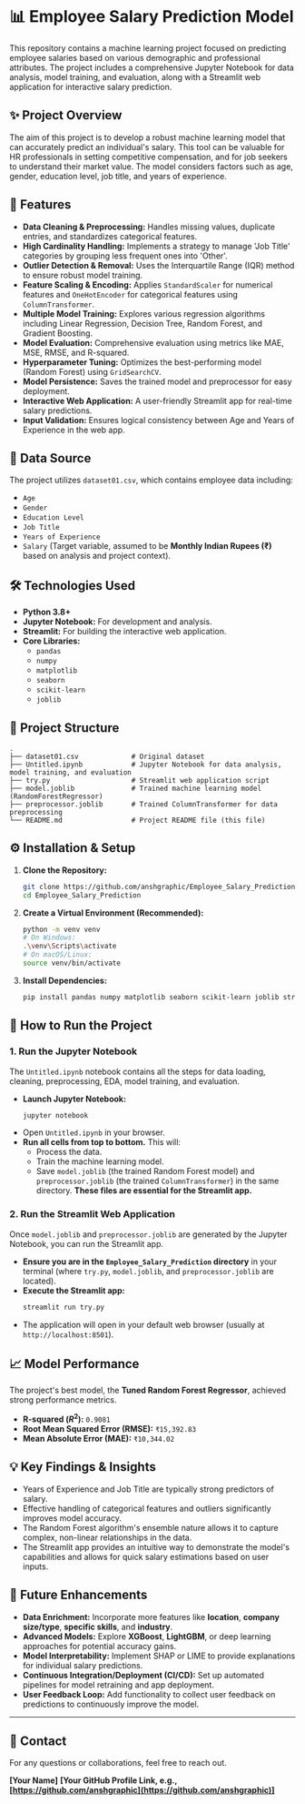 # 📊 Employee Salary Prediction Model

This repository contains a machine learning project focused on predicting employee salaries based on various demographic and professional attributes. The project includes a comprehensive Jupyter Notebook for data analysis, model training, and evaluation, along with a Streamlit web application for interactive salary prediction.

## ✨ Project Overview

The aim of this project is to develop a robust machine learning model that can accurately predict an individual's salary. This tool can be valuable for HR professionals in setting competitive compensation, and for job seekers to understand their market value. The model considers factors such as age, gender, education level, job title, and years of experience.

## 🚀 Features

* **Data Cleaning & Preprocessing:** Handles missing values, duplicate entries, and standardizes categorical features.
* **High Cardinality Handling:** Implements a strategy to manage 'Job Title' categories by grouping less frequent ones into 'Other'.
* **Outlier Detection & Removal:** Uses the Interquartile Range (IQR) method to ensure robust model training.
* **Feature Scaling & Encoding:** Applies `StandardScaler` for numerical features and `OneHotEncoder` for categorical features using `ColumnTransformer`.
* **Multiple Model Training:** Explores various regression algorithms including Linear Regression, Decision Tree, Random Forest, and Gradient Boosting.
* **Model Evaluation:** Comprehensive evaluation using metrics like MAE, MSE, RMSE, and R-squared.
* **Hyperparameter Tuning:** Optimizes the best-performing model (Random Forest) using `GridSearchCV`.
* **Model Persistence:** Saves the trained model and preprocessor for easy deployment.
* **Interactive Web Application:** A user-friendly Streamlit app for real-time salary predictions.
* **Input Validation:** Ensures logical consistency between Age and Years of Experience in the web app.

## 💾 Data Source

The project utilizes `dataset01.csv`, which contains employee data including:
* `Age`
* `Gender`
* `Education Level`
* `Job Title`
* `Years of Experience`
* `Salary` (Target variable, assumed to be **Monthly Indian Rupees (₹)** based on analysis and project context).

## 🛠️ Technologies Used

* **Python 3.8+**
* **Jupyter Notebook:** For development and analysis.
* **Streamlit:** For building the interactive web application.
* **Core Libraries:**
    * `pandas`
    * `numpy`
    * `matplotlib`
    * `seaborn`
    * `scikit-learn`
    * `joblib`

## 📂 Project Structure

```
.
├── dataset01.csv             # Original dataset
├── Untitled.ipynb            # Jupyter Notebook for data analysis, model training, and evaluation
├── try.py                    # Streamlit web application script
├── model.joblib              # Trained machine learning model (RandomForestRegressor)
├── preprocessor.joblib       # Trained ColumnTransformer for data preprocessing
└── README.md                 # Project README file (this file)
```

## ⚙️ Installation & Setup

1.  **Clone the Repository:**
    ```bash
    git clone https://github.com/anshgraphic/Employee_Salary_Prediction.git
    cd Employee_Salary_Prediction
    ```

2.  **Create a Virtual Environment (Recommended):**
    ```bash
    python -m venv venv
    # On Windows:
    .\venv\Scripts\activate
    # On macOS/Linux:
    source venv/bin/activate
    ```

3.  **Install Dependencies:**
    ```bash
    pip install pandas numpy matplotlib seaborn scikit-learn joblib streamlit nltk
    ```

## 🚀 How to Run the Project

### 1. Run the Jupyter Notebook

The `Untitled.ipynb` notebook contains all the steps for data loading, cleaning, preprocessing, EDA, model training, and evaluation.

* **Launch Jupyter Notebook:**
    ```bash
    jupyter notebook
    ```
* Open `Untitled.ipynb` in your browser.
* **Run all cells from top to bottom.** This will:
    * Process the data.
    * Train the machine learning model.
    * Save `model.joblib` (the trained Random Forest model) and `preprocessor.joblib` (the trained `ColumnTransformer`) in the same directory. **These files are essential for the Streamlit app.**

### 2. Run the Streamlit Web Application

Once `model.joblib` and `preprocessor.joblib` are generated by the Jupyter Notebook, you can run the Streamlit app.

* **Ensure you are in the `Employee_Salary_Prediction` directory** in your terminal (where `try.py`, `model.joblib`, and `preprocessor.joblib` are located).
* **Execute the Streamlit app:**
    ```bash
    streamlit run try.py
    ```
* The application will open in your default web browser (usually at `http://localhost:8501`).

## 📈 Model Performance

The project's best model, the **Tuned Random Forest Regressor**, achieved strong performance metrics.

* **R-squared ($R^2$):** `0.9081`
* **Root Mean Squared Error (RMSE):** `₹15,392.83`
* **Mean Absolute Error (MAE):** `₹10,344.02`

## 💡 Key Findings & Insights

* Years of Experience and Job Title are typically strong predictors of salary.
* Effective handling of categorical features and outliers significantly improves model accuracy.
* The Random Forest algorithm's ensemble nature allows it to capture complex, non-linear relationships in the data.
* The Streamlit app provides an intuitive way to demonstrate the model's capabilities and allows for quick salary estimations based on user inputs.

## 🔮 Future Enhancements

* **Data Enrichment:** Incorporate more features like **location**, **company size/type**, **specific skills**, and **industry**.
* **Advanced Models:** Explore **XGBoost**, **LightGBM**, or deep learning approaches for potential accuracy gains.
* **Model Interpretability:** Implement SHAP or LIME to provide explanations for individual salary predictions.
* **Continuous Integration/Deployment (CI/CD):** Set up automated pipelines for model retraining and app deployment.
* **User Feedback Loop:** Add functionality to collect user feedback on predictions to continuously improve the model.

---

## 📧 Contact

For any questions or collaborations, feel free to reach out.

**[Your Name]**
**[Your GitHub Profile Link, e.g., [https://github.com/anshgraphic](https://github.com/anshgraphic)]**
